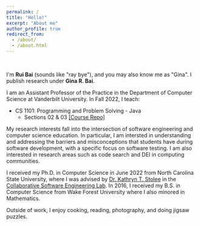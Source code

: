 ```yaml
---
permalink: /
title: "Hello!"
excerpt: "About me"
author_profile: true
redirect_from: 
  - /about/
  - /about.html
---
```


<br/>

I'm <b>Rui Bai</b> (sounds like "ray bye"), and you may also know me as "Gina". I publish research under <b>Gina R. Bai</b>. 

I am an Assistant Professor of the Practice in the Department of Computer Science at Vanderbilt University. In Fall 2022, I teach:
- CS 1101: Programming and Problem Solving - Java
  - Sections 02 & 03 [[Course Repo]](https://github.com/ginaBai/CS1101-Fall22/blob/main/README.md) 

My research interests fall into the intersection of software engineering and computer science education. In particular, I am intersted in understanding and addressing the barriers and misconceptions that students have during software development, with a specific focus on software testing. I am also interested in research areas such as code search and DEI in computing communities.

I received my Ph.D. in Computer Science in June 2022 from North Carolina State University, where I was advised by <a href="https://kstolee.github.io" target="_blank">Dr. Kathryn T. Stolee</a> in the <a href="https://csrankings.org/#/fromyear/2017/toyear/2022/index?soft&us" target="_blank">Collaborative Software Engineering Lab</a>. In 2016, I received my B.S. in Computer Science from Wake Forest University where I also minored in Mathematics.

Outside of work, I enjoy cooking, reading, photography, and doing jigsaw puzzles.